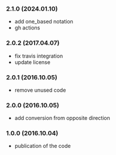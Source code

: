 ### 2.1.0 (2024.01.10)

* add one_based notation
* gh actions

### 2.0.2 (2017.04.07)

* fix travis integration
* update license

### 2.0.1 (2016.10.05)

* remove unused code

### 2.0.0 (2016.10.05)

* add conversion from opposite direction

### 1.0.0 (2016.10.04)

* publication of the code
